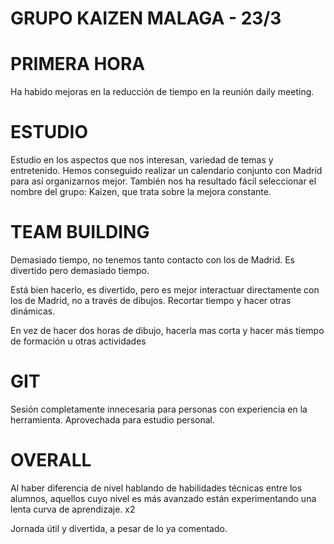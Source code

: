 # GRUPO KAIZEN MALAGA - 23/3

# PRIMERA HORA

Ha habido mejoras en la reducción de tiempo en la reunión daily meeting.

# ESTUDIO

Estudio en los aspectos que nos interesan, variedad de temas y entretenido. Hemos conseguido realizar un calendario conjunto con Madrid para así organizarnos mejor. También nos ha resultado fácil seleccionar el nombre del grupo: Kaizen, que trata sobre la mejora constante.

# TEAM BUILDING

Demasiado tiempo, no tenemos tanto contacto con los de Madrid. Es divertido pero demasiado tiempo.

Está bien hacerlo, es divertido, pero es mejor interactuar directamente con los de Madrid, no a través de dibujos. Recortar tiempo y hacer otras dinámicas.

En vez de hacer dos horas de dibujo, hacerla mas corta y hacer más tiempo de formación u otras actividades

# GIT

Sesión completamente innecesaria para personas con experiencia en la herramienta. Aprovechada para estudio personal.

# OVERALL

Al haber diferencia de nivel hablando de habilidades técnicas entre los alumnos, aquellos cuyo nivel es más avanzado están experimentando una lenta curva de aprendizaje. x2

Jornada útil y divertida, a pesar de lo ya comentado.